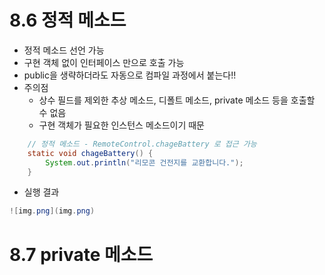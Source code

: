 # 8.6 정적 메소드
- 정적 메소드 선언 가능
- 구현 객체 없이 인터페이스 만으로 호출 가능
- public을 생략하더라도 자동으로 컴파일 과정에서 붙는다!!
- 주의점 
  - 상수 필드를 제외한 추상 메소드, 디폴트 메소드, private 메소드 등을 호출할 수 없음
  - 구현 객체가 필요한 인스턴스 메소드이기 때문

```java
    // 정적 메소드 - RemoteControl.chageBattery 로 접근 가능
    static void chageBattery() {
        System.out.println("리모콘 건전지를 교환합니다.");
    }
```

- 실행 결과
```java
![img.png](img.png)
```

# 8.7 private 메소드